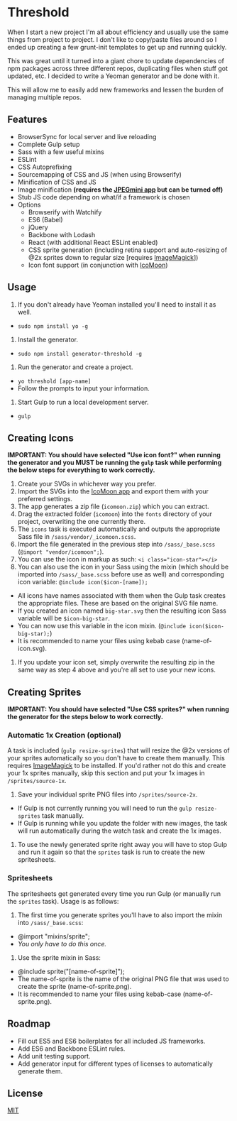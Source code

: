 # Threshold
When I start a new project I'm all about efficiency and usually use the same things from project to project. I don't like to copy/paste files around so I ended up creating a few grunt-init templates to get up and running quickly.

This was great until it turned into a giant chore to update dependencies of npm packages across three different repos, duplicating files when stuff got updated, etc.  I decided to write a Yeoman generator and be done with it.

This will allow me to easily add new frameworks and lessen the burden of managing multiple repos.

## Features
* BrowserSync for local server and live reloading
* Complete Gulp setup
* Sass with a few useful mixins
* ESLint
* CSS Autoprefixing
* Sourcemapping of CSS and JS (when using Browserify)
* Minification of CSS and JS
* Image minification **(requires the [JPEGmini app](http://www.jpegmini.com/) but can be turned off)**
* Stub JS code depending on what/if a framework is chosen
* Options
  * Browserify with Watchify
  * ES6 (Babel)
  * jQuery
  * Backbone with Lodash
  * React (with additional React ESLint enabled)
  * CSS sprite generation (including retina support and auto-resizing of @2x sprites down to regular size [requires [ImageMagick](http://www.imagemagick.org/)])
  * Icon font support (in conjunction with [IcoMoon](https://icomoon.io/))

## Usage
1. If you don't already have Yeoman installed you'll need to install it as well.
  * `sudo npm install yo -g`
1. Install the generator.
  * `sudo npm install generator-threshold -g`
1. Run the generator and create a project.
  * `yo threshold [app-name]`
  * Follow the prompts to input your information.
1. Start Gulp to run a local development server.
  * `gulp`

## Creating Icons
**IMPORTANT: You should have selected "Use icon font?" when running the generator and you MUST be running the `gulp` task while performing the below steps for everything to work correctly.**

1. Create your SVGs in whichever way you prefer.
1. Import the SVGs into the [IcoMoon app](https://icomoon.io/app) and export them with your preferred settings.
1. The app generates a zip file (`icomoon.zip`) which you can extract.
1. Drag the extracted folder (`icomoon`) into the `fonts` directory of your project, overwriting the one currently there.
1. The `icons` task is executed automatically and outputs the appropriate Sass file in `/sass/vendor/_icomoon.scss`.
1. Import the file generated in the previous step into `/sass/_base.scss` (`@import "vendor/icomoon";`).
1. You can use the icon in markup as such: `<i class="icon-star"></i>`
1. You can also use the icon in your Sass using the mixin (which should be imported into `/sass/_base.scss` before use as well) and corresponding icon variable: `@include icon($icon-[name]);`
  * All icons have names associated with them when the Gulp task creates the appropriate files. These are based on the original SVG file name.
  * If you created an icon named `big-star.svg` then the resulting icon Sass variable will be `$icon-big-star`.
  * You can now use this variable in the icon mixin. (`@include icon($icon-big-star);`)
  * It is recommended to name your files using kebab case (name-of-icon.svg).
1. If you update your icon set, simply overwrite the resulting zip in the same way as step 4 above and you're all set to use your new icons.

## Creating Sprites
**IMPORTANT: You should have selected "Use CSS sprites?" when running the generator for the steps below to work correctly.**

### Automatic 1x Creation (optional)
A task is included (`gulp resize-sprites`) that will resize the @2x versions of your sprites automatically so you don't have to create them manually.  This requires [ImageMagick](http://www.imagemagick.org/) to be installed. If you'd rather not do this and create your 1x sprites manually, skip this section and put your 1x images in `/sprites/source-1x`.

1. Save your individual sprite PNG files into `/sprites/source-2x`.
  * If Gulp is not currently running you will need to run the `gulp resize-sprites` task manually.
  * If Gulp is running while you update the folder with new images, the task will run automatically during the watch task and create the 1x images.
1. To use the newly generated sprite right away you will have to stop Gulp and run it again so that the `sprites` task is run to create the new spritesheets.

### Spritesheets
The spritesheets get generated every time you run Gulp (or manually run the `sprites` task). Usage is as follows:

1. The first time you generate sprites you'll have to also import the mixin into `/sass/_base.scss`:
  * @import "mixins/sprite";
  * *You only have to do this once.*
1. Use the sprite mixin in Sass:
  * @include sprite("[name-of-sprite]");
  * The name-of-sprite is the name of the original PNG file that was used to create the sprite (name-of-sprite.png).
  * It is recommended to name your files using kebab-case (name-of-sprite.png).

## Roadmap
* Fill out ES5 and ES6 boilerplates for all included JS frameworks.
* Add ES6 and Backbone ESLint rules.
* Add unit testing support.
* Add generator input for different types of licenses to automatically generate them.

## License
[MIT](http://opensource.org/licenses/MIT)
